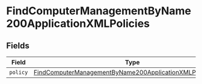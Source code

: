# FindComputerManagementByName200ApplicationXMLPolicies


## Fields

| Field                                                                                                                                                 | Type                                                                                                                                                  | Required                                                                                                                                              | Description                                                                                                                                           |
| ----------------------------------------------------------------------------------------------------------------------------------------------------- | ----------------------------------------------------------------------------------------------------------------------------------------------------- | ----------------------------------------------------------------------------------------------------------------------------------------------------- | ----------------------------------------------------------------------------------------------------------------------------------------------------- |
| `policy`                                                                                                                                              | [FindComputerManagementByName200ApplicationXMLPoliciesPolicy](../../models/operations/findcomputermanagementbyname200applicationxmlpoliciespolicy.md) | :heavy_minus_sign:                                                                                                                                    | N/A                                                                                                                                                   |